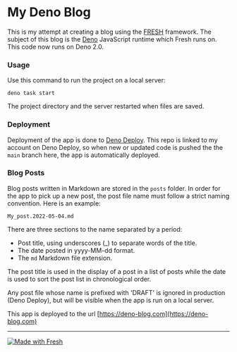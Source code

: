 # My Deno Blog

This is my attempt at creating a blog using the [FRESH](https://fresh.deno.dev)
framework. The subject of this blog is the [Deno](https://deno.land) JavaScript
runtime which Fresh runs on. This code now runs on Deno 2.0.

### Usage

Use this command to run the project on a local server:

```
deno task start
```

The project directory and the server restarted when files are saved.

### Deployment

Deployment of the app is done to [Deno Deploy](https://deno.dev). This repo is
linked to my account on Deno Deploy, so when new or updated code is pushed the
the `main` branch here, the app is automatically deployed.

### Blog Posts

Blog posts written in Markdown are stored in the `posts` folder. In order for
the app to pick up a new post, the post file name must follow a strict naming
convention. Here is an example:

`My_post.2022-05-04.md`

There are three sections to the name separated by a period:

- Post title, using underscores (_) to separate words of the title.
- The date posted in yyyy-MM-dd format.
- The `md` Markdown file extension.

The post title is used in the display of a post in a list of posts while the
date is used to sort the post list in chronological order.

Any post file whose name is prefixed with 'DRAFT' is ignored in production (Deno
Deploy), but will be visible when the app is run on a local server.

This app is deployed to the url [https://deno-blog.com](https://deno-blog.com)

---

[![Made with Fresh](https://fresh.deno.dev/fresh-badge.svg)](https://fresh.deno.dev)
